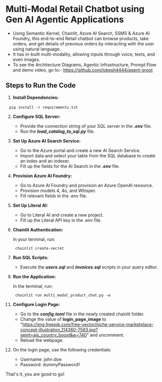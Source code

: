 
# Multi-Modal Retail Chatbot using Gen AI Agentic Applications

- Using Semantic Kernel, Chainlit, Azure AI Search, SSMS & Azure AI Foundry, this end-to-end Retail chatbot can browse products, take orders, and get details of previous orders by interacting with the user using natural language. 
- It has in-built multi-modality, allowing inputs through voice, texts, and even images.
- To see the Architecture Diagrams, Agentic Infrastructure, Prompt Flow and demo video, go to:-
    https://github.com/lokesh4444/agent-groot

## Steps to Run the Code

1. **Install Dependencies:**
   
   ```
     pip install -r requirements.txt
   ```

2. **Configure SQL Server:**

    - Provide the connection string of your SQL server in the ***.env*** file.
    - Run the ***load_catalog_to_sql.py*** file.
   
3. **Set Up Azure AI Search Service:**

    - Go to the Azure portal and create a new AI Search Service.
    - Import data and select your table from the SQL database to create an index and an indexer.
    - Fill up the fields for the AI Search in the ***.env*** file.
      
4. **Provision Azure AI Foundry:**

    - Go to Azure AI Foundry and provision an Azure OpenAI resource.
    - Provision models 4, 4o, and Whisper.
    - Fill relevant fields in the .env file.
      
5. **Set Up Literal AI:**

    - Go to Literal AI and create a new project.
    - Fill up the Literal API key in the .env file.
  
6. **Chainlit Authentication:**

    In your terminal, run:

    ```
     chainlit create-secret
    ```
8. **Run SQL Scripts:**

    - Execute the ***users.sql*** and ***invoices.sql*** scripts in your query editor.
      
10. **Run the Application:**

    In the terminal, run:
   
    ```
     chainlit run multi_modal_product_chat.py -w
    ```

11)  **Configure Login Page:**

     - Go to the ***config.toml*** file in the newly created chainlit folder.
     - Change the value of **login_page_image** to "https://img.freepik.com/free-vector/niche-service-marketplace-concept-illustration_114360-7583.jpg?semt=ais_country_boost&w=740" and uncomment.
     - Reload the webpage. 
    
13)  On the login page, use the following credentials:
        - Username: john.doe
        - Password: dummyPassword1

That's it, you are good to go!

